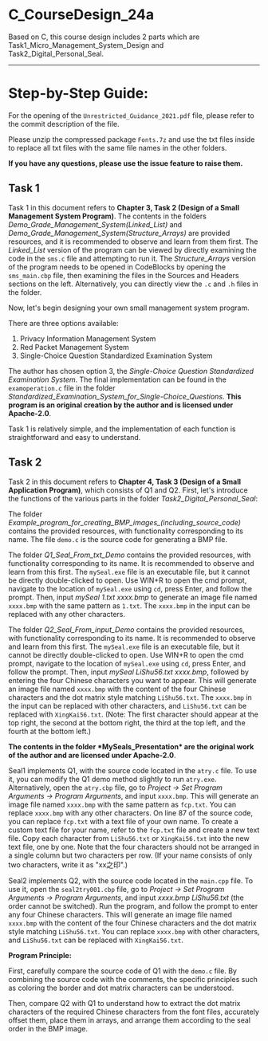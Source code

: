# C_CourseDesign_24a
Based on C, this course design includes 2 parts which are Task1_Micro_Management_System_Design and Task2_Digital_Personal_Seal.
***
# Step-by-Step Guide:

For the opening of the `Unrestricted_Guidance_2021.pdf` file, please refer to the commit description of the file.

Please unzip the compressed package `Fonts.7z` and use the txt files inside to replace all txt files with the same file names in the other folders.

**If you have any questions, please use the issue feature to raise them.** 

## Task 1

Task 1 in this document refers to **Chapter 3, Task 2 (Design of a Small Management System Program)**. The contents in the folders *Demo_Grade_Management_System(Linked_List)* and *Demo_Grade_Management_System(Structure_Arrays)* are provided resources, and it is recommended to observe and learn from them first. The *Linked_List* version of the program can be viewed by directly examining the code in the `sms.c` file and attempting to run it. The *Structure_Arrays* version of the program needs to be opened in CodeBlocks by opening the `sms_main.cbp` file, then examining the files in the Sources and Headers sections on the left. Alternatively, you can directly view the `.c` and `.h` files in the folder.

Now, let's begin designing your own small management system program.

There are three options available:

1. Privacy Information Management System
2. Red Packet Management System
3. Single-Choice Question Standardized Examination System

The author has chosen option 3, the *Single-Choice Question Standardized Examination System*. The final implementation can be found in the `examoperation.c` file in the folder *Standardized_Examination_System_for_Single-Choice_Questions*. **This program is an original creation by the author and is licensed under Apache-2.0**.

Task 1 is relatively simple, and the implementation of each function is straightforward and easy to understand.

## Task 2

Task 2 in this document refers to **Chapter 4, Task 3 (Design of a Small Application Program)**, which consists of Q1 and Q2. First, let's introduce the functions of the various parts in the folder *Task2_Digital_Personal_Seal*:

The folder *Example_program_for_creating_BMP_images_(including_source_code)* contains the provided resources, with functionality corresponding to its name. The file `demo.c` is the source code for generating a BMP file.

The folder *Q1_Seal_From_txt_Demo* contains the provided resources, with functionality corresponding to its name. It is recommended to observe and learn from this first. The `mySeal.exe` file is an executable file, but it cannot be directly double-clicked to open. Use WIN+R to open the cmd prompt, navigate to the location of `mySeal.exe` using `cd`, press Enter, and follow the prompt. Then, input *mySeal 1.txt xxxx.bmp* to generate an image file named `xxxx.bmp` with the same pattern as `1.txt`. The `xxxx.bmp` in the input can be replaced with any other characters.

The folder *Q2_Seal_From_input_Demo* contains the provided resources, with functionality corresponding to its name. It is recommended to observe and learn from this first. The `mySeal.exe` file is an executable file, but it cannot be directly double-clicked to open. Use WIN+R to open the cmd prompt, navigate to the location of `mySeal.exe` using `cd`, press Enter, and follow the prompt. Then, input *mySeal LiShu56.txt xxxx.bmp*, followed by entering the four Chinese characters you want to appear. This will generate an image file named `xxxx.bmp` with the content of the four Chinese characters and the dot matrix style matching `LiShu56.txt`. The `xxxx.bmp` in the input can be replaced with other characters, and `LiShu56.txt` can be replaced with `XingKai56.txt`. (Note: The first character should appear at the top right, the second at the bottom right, the third at the top left, and the fourth at the bottom left.)

**The contents in the folder \*MySeals_Presentation\* are the original work of the author and are licensed under Apache-2.0**.

Seal1 implements Q1, with the source code located in the `atry.c` file. To use it, you can modify the Q1 demo method slightly to run `atry.exe`. Alternatively, open the `atry.cbp` file, go to *Project -> Set Program Arguments -> Program Arguments*, and input `xxxx.bmp`. This will generate an image file named `xxxx.bmp` with the same pattern as `fcp.txt`. You can replace `xxxx.bmp` with any other characters. On line 87 of the source code, you can replace `fcp.txt` with a text file of your own name. To create a custom text file for your name, refer to the `fcp.txt` file and create a new text file. Copy each character from `LiShu56.txt` or `XingKai56.txt` into the new text file, one by one. Note that the four characters should not be arranged in a single column but two characters per row. (If your name consists of only two characters, write it as "xx之印".)

Seal2 implements Q2, with the source code located in the `main.cpp` file. To use it, open the `seal2try001.cbp` file, go to *Project -> Set Program Arguments -> Program Arguments*, and input *xxxx.bmp LiShu56.txt* (the order cannot be switched). Run the program, and follow the prompt to enter any four Chinese characters. This will generate an image file named `xxxx.bmp` with the content of the four Chinese characters and the dot matrix style matching `LiShu56.txt`. You can replace `xxxx.bmp` with other characters, and `LiShu56.txt` can be replaced with `XingKai56.txt`.

**Program Principle:**

First, carefully compare the source code of Q1 with the `demo.c` file. By combining the source code with the comments, the specific principles such as coloring the border and dot matrix characters can be understood.

Then, compare Q2 with Q1 to understand how to extract the dot matrix characters of the required Chinese characters from the font files, accurately offset them, place them in arrays, and arrange them according to the seal order in the BMP image.
